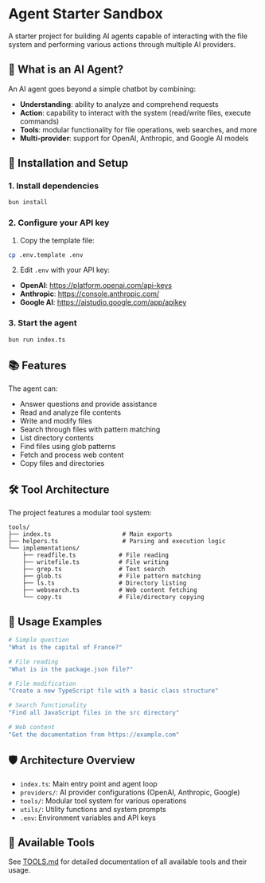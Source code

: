 # Agent Starter Sandbox

A starter project for building AI agents capable of interacting with the file system and performing various actions through multiple AI providers.

## 🎯 What is an AI Agent?

An AI agent goes beyond a simple chatbot by combining:
- **Understanding**: ability to analyze and comprehend requests
- **Action**: capability to interact with the system (read/write files, execute commands)
- **Tools**: modular functionality for file operations, web searches, and more
- **Multi-provider**: support for OpenAI, Anthropic, and Google AI models

## 🚀 Installation and Setup

### 1. Install dependencies

```bash
bun install
```

### 2. Configure your API key

1. Copy the template file:
```bash
cp .env.template .env
```

2. Edit `.env` with your API key:
- **OpenAI**: https://platform.openai.com/api-keys
- **Anthropic**: https://console.anthropic.com/
- **Google AI**: https://aistudio.google.com/app/apikey

### 3. Start the agent

```bash
bun run index.ts
```

## 📚 Features

The agent can:
- Answer questions and provide assistance
- Read and analyze file contents
- Write and modify files
- Search through files with pattern matching
- List directory contents
- Find files using glob patterns
- Fetch and process web content
- Copy files and directories

## 🛠️ Tool Architecture

The project features a modular tool system:

```
tools/
├── index.ts                    # Main exports
├── helpers.ts                  # Parsing and execution logic
└── implementations/
    ├── readfile.ts            # File reading
    ├── writefile.ts           # File writing
    ├── grep.ts                # Text search
    ├── glob.ts                # File pattern matching
    ├── ls.ts                  # Directory listing
    ├── websearch.ts           # Web content fetching
    └── copy.ts                # File/directory copying
```

## 🔧 Usage Examples

```bash
# Simple question
"What is the capital of France?"

# File reading
"What is in the package.json file?"

# File modification
"Create a new TypeScript file with a basic class structure"

# Search functionality
"Find all JavaScript files in the src directory"

# Web content
"Get the documentation from https://example.com"
```

## 🛡️ Architecture Overview

- `index.ts`: Main entry point and agent loop
- `providers/`: AI provider configurations (OpenAI, Anthropic, Google)
- `tools/`: Modular tool system for various operations
- `utils/`: Utility functions and system prompts
- `.env`: Environment variables and API keys

## 📖 Available Tools

See [TOOLS.md](./TOOLS.md) for detailed documentation of all available tools and their usage.
